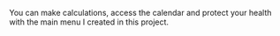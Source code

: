 You can make calculations, access the calendar and protect your health with the main menu I created in this project.
